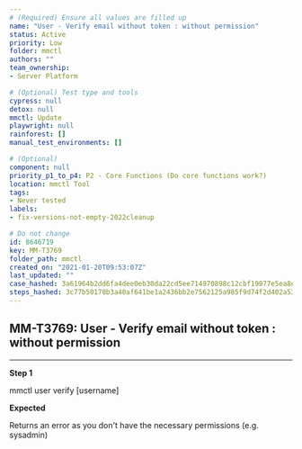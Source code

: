 ```yaml
---
# (Required) Ensure all values are filled up
name: "User - Verify email without token : without permission"
status: Active
priority: Low
folder: mmctl
authors: ""
team_ownership: 
- Server Platform

# (Optional) Test type and tools
cypress: null
detox: null
mmctl: Update
playwright: null
rainforest: []
manual_test_environments: []

# (Optional)
component: null
priority_p1_to_p4: P2 - Core Functions (Do core functions work?)
location: mmctl Tool
tags: 
- Never tested
labels: 
- fix-versions-not-empty-2022cleanup

# Do not change
id: 8646719
key: MM-T3769
folder_path: mmctl
created_on: "2021-01-20T09:53:07Z"
last_updated: ""
case_hashed: 3a61964b2dd6fa4dee0eb30da22cd5ee714970898c12cbf19977e5ea8e466ae12cca00933c7fb9989d4304a4afbdca98
steps_hashed: 3c77b50170b3a40af641be1a2436bb2e7562125a985f9d74f2d402a53e01670d2b033a737f7f3d337d3d2e94438c193a
---
```


## MM-T3769: User - Verify email without token : without permission

---

**Step 1**

mmctl user verify \[username]

**Expected**

Returns an error as you don't have the necessary permissions (e.g. sysadmin)
